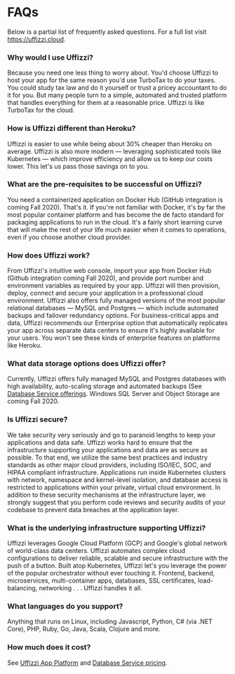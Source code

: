 # FAQs
Below is a partial list of frequently asked questions. For a full list visit https://uffizzi.cloud. 

### Why would I use Uffizzi?
Because you need one less thing to worry about. You'd choose Uffizzi to host your app for the same reason you'd use TurboTax to do your taxes. You could study tax law and do it yourself or trust a pricey accountant to do it for you. But many people turn to a simple, automated and trusted platform that handles everything for them at a reasonable price. Uffizzi is like TurboTax for the cloud.

### How is Uffizzi different than Heroku?
Uffizzi is easier to use while being about 30% cheaper than Heroku on average. Uffizzi is also more modern — leveraging sophisticated tools like Kubernetes — which improve efficiency and allow us to keep our costs lower. This let's us pass those savings on to you.

### What are the pre-requisites to be successful on Uffizzi?
You need a containerized application on Docker Hub (GitHub integration is coming Fall 2020). That's it. If you're not familiar with Docker, it's by far the most popular container platform and has become the de facto standard for packaging applications to run in the cloud. It's a fairly short learning curve that will make the rest of your life much easier when it comes to operations, even if you choose another cloud provider.

### How does Uffizzi work?
From Uffizzi's intuitive web console, import your app from Docker Hub (Github integration coming Fall 2020), and provide port number and environment variables as required by your app. Uffizzi will then provision, deploy, connect and secure your application in a professional cloud environment. Uffizzi also offers fully managed versions of the most popular relational databases — MySQL and Postgres — which include automated backups and failover redundancy options. For business-critical apps and data, Uffizzi recommends our Enterprise option that automatically replicates your app across separate data centers to ensure it's highly available for your users. You won't see these kinds of enterprise features on platforms like Heroku.

### What data storage options does Uffizzi offer?
Currently, Uffizzi offers fully managed MySQL and Postgres databases with high availability, auto-scaling storage and automated backups (See [Database Service offerings](https://uffizzi.cloud/dataservices/). Windows SQL Server and Object Storage are coming Fall 2020.

### Is Uffizzi secure?
We take security very seriously and go to paranoid lengths to keep your applications and data safe. Uffizzi works hard to ensure that the infrastructure supporting your applications and data are as secure as possible. To that end, we utilize the same best practices and industry standards as other major cloud providers, including ISO/IEC, SOC, and HIPAA compliant infrastructure. Applications run inside Kubernetes clusters with network, namespace and kernel-level isolation, and database access is restricted to applications within your private, virtual cloud environment. In addition to these security mechanisms at the infrastructure layer, we strongly suggest that you perform code reviews and security audits of your codebase to prevent data breaches at the application layer.

### What is the underlying infrastructure supporting Uffizzi?
Uffizzi leverages Google Cloud Platform (GCP) and Google's global network of world-class data centers. Uffizzi automates complex cloud configurations to deliver reliable, scalable and secure infrastructure with the push of a button. Built atop Kubernetes, Uffizzi let's you leverage the power of the popular orchestrator without ever touching it. Frontend, backend, microservices, multi-container apps, databases, SSL certificates, load-balancing, networking . . . Uffizzi handles it all.

### What languages do you support?
Anything that runs on Linux, including Javascript, Python, C# (via .NET Core), PHP, Ruby, Go, Java, Scala, Clojure and more.

### How much does it cost?
See [Uffizzi App Platform](https://uffizzi.cloud/pricing/) and [Database Service pricing](https://uffizzi.cloud/dataservices/).
